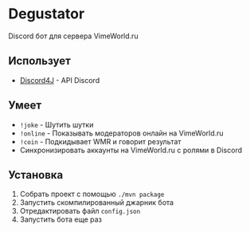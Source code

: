 # Degustator
Discord бот для сервера VimeWorld.ru

## Использует
- [Discord4J](https://github.com/austinv11/Discord4J) - API Discord

## Умеет
- `!joke` - Шутить шутки
- `!online` - Показывать модераторов онлайн на VimeWorld.ru
- `!coin` - Подкидывает WMR и говорит результат
- Синхронизировать аккаунты на VimeWorld.ru с ролями в Discord

## Установка
1. Собрать проект с помощью `./mvn package`
2. Запустить скомпилированный джарник бота
3. Отредактировать файл `config.json`
4. Запустить бота еще раз
